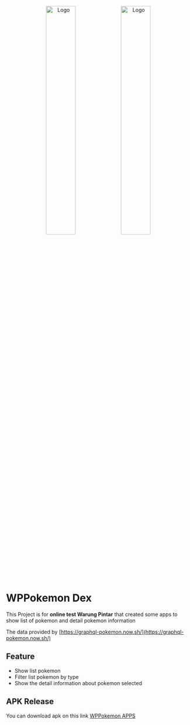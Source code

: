 <div align="center">
    <img src="App/images/sc1.png" alt="Logo" width="40%">
    <img src="App/images/sc2.png" alt="Logo" width="40%">
</div>

# WPPokemon Dex
This Project is for **online test Warung Pintar** that created some apps to show list of pokemon and detail pokemon information

The data provided by [https://graphql-pokemon.now.sh/](https://graphql-pokemon.now.sh/) 

## Feature
- Show list pokemon
- Filter list pokemon by type
- Show the detail information about pokemon selected

## APK Release
You can download apk on this link [WPPokemon APPS](https://drive.google.com/open?id=1k0IXDGN0lrSFumi-fWiUMR6mUYqs_88d)
